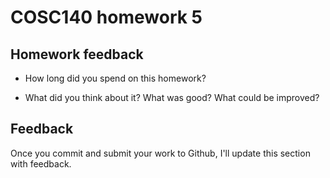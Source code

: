 # COSC140 homework 5

## Homework feedback

 * How long did you spend on this homework?

 * What did you think about it?  What was good?  What could be improved?

## Feedback

Once you commit and submit your work to Github, I'll update this section with feedback.


